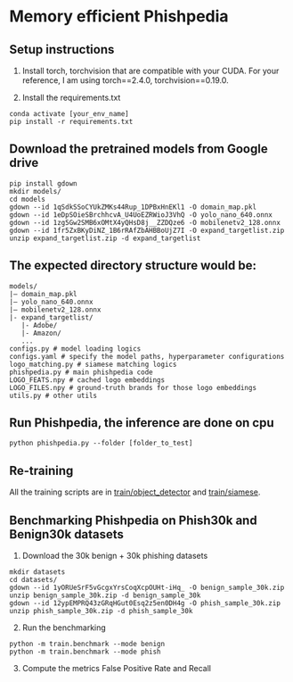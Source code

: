 # Memory efficient Phishpedia


## Setup instructions
1. Install torch, torchvision that are compatible with your CUDA. For your reference, I am using torch==2.4.0, torchvision==0.19.0.

2. Install the requirements.txt
```
conda activate [your_env_name]
pip install -r requirements.txt
```

## Download the pretrained models from Google drive
```commandline
pip install gdown
mkdir models/
cd models
gdown --id 1qSdkSSoCYUkZMKs44Rup_1DPBxHnEKl1 -O domain_map.pkl
gdown --id 1eDpSOieSBrchhcvA_U4UoEZRWioJ3VhQ -O yolo_nano_640.onnx 
gdown --id 1zg5Gw2SMB6xOMtX4yQHsD8j__ZZDQze6 -O mobilenetv2_128.onnx
gdown --id 1fr5ZxBKyDiNZ_1B6rRAfZbAHBBoUjZ7I -O expand_targetlist.zip
unzip expand_targetlist.zip -d expand_targetlist
```

## The expected directory structure would be:
```
models/
|– domain_map.pkl
|– yolo_nano_640.onnx
|– mobilenetv2_128.onnx
|- expand_targetlist/
   |- Adobe/
   |- Amazon/
   ...
configs.py # model loading logics
configs.yaml # specify the model paths, hyperparameter configurations
logo_matching.py # siamese matching logics
phishpedia.py # main phishpedia code
LOGO_FEATS.npy # cached logo embeddings
LOGO_FILES.npy # ground-truth brands for those logo embeddings
utils.py # other utils 
```

## Run Phishpedia, the inference are done on cpu
```commandline
python phishpedia.py --folder [folder_to_test]
```

## Re-training 
All the training scripts are in [train/object_detector](train/object_detector/README.md) and [train/siamese](train/siamese/README.md).

## Benchmarking Phishpedia on Phish30k and Benign30k datasets
1. Download the 30k benign + 30k phishing datasets
```commandline
mkdir datasets
cd datasets/
gdown --id 1yORUeSrF5vGcgxYrsCoqXcpOUHt-iHq_ -O benign_sample_30k.zip
unzip benign_sample_30k.zip -d benign_sample_30k
gdown --id 12ypEMPRQ43zGRqHGut0Esq2z5en0DH4g -O phish_sample_30k.zip
unzip phish_sample_30k.zip -d phish_sample_30k
```

2. Run the benchmarking
```commandline
python -m train.benchmark --mode benign
python -m train.benchmark --mode phish
```

3. Compute the metrics False Positive Rate and Recall